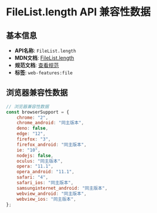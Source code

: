 # FileList.length API 兼容性数据

## 基本信息

- **API名称**: `FileList.length`
- **MDN文档**: [FileList.length](https://developer.mozilla.org/docs/Web/API/FileList/length)
- **规范文档**: [查看规范](https://w3c.github.io/FileAPI/#dfn-length)
- **标签**: `web-features:file`

## 浏览器兼容性数据

```javascript
// 浏览器兼容性数据
const browserSupport = {
    chrome: "2",
    chrome_android: "同主版本",
    deno: false,
    edge: "12",
    firefox: "3",
    firefox_android: "同主版本",
    ie: "10",
    nodejs: false,
    oculus: "同主版本",
    opera: "11.1",
    opera_android: "11.1",
    safari: "4",
    safari_ios: "同主版本",
    samsunginternet_android: "同主版本",
    webview_android: "同主版本",
    webview_ios: "同主版本",
};

```

